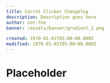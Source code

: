 ```yaml
---
title: Carrot Clicker Changelog
description: Description goes here
author: not-the
banner: /assets/banner/gradient_2.png

created: 1970-01-01T05:00:00.000Z
modified: 1970-01-01T05:00:00.000Z
---
```


# Placeholder
